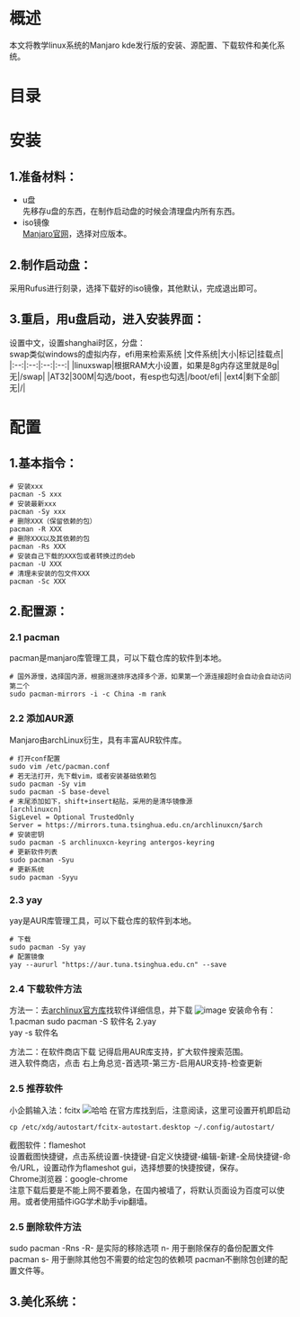 # 概述
本文将教学linux系统的Manjaro kde发行版的安装、源配置、下载软件和美化系统。
# 目录
# 安装
## 1.准备材料：
+ u盘  
先移存u盘的东西，在制作启动盘的时候会清理盘内所有东西。
+ iso镜像  
[Manjaro官网](https://manjaro.org/)，选择对应版本。  
## 2.制作启动盘：
采用Rufus进行刻录，选择下载好的iso镜像，其他默认，完成退出即可。  
## 3.重启，用u盘启动，进入安装界面：    
设置中文，设置shanghai时区，分盘：  
swap类似windows的虚拟内存，efi用来检索系统
|文件系统|大小|标记|挂载点|
|:--:|:--:|:--:|:--:|
|linuxswap|根据RAM大小设置，如果是8g内存这里就是8g|无|/swap|
|AT32|300M|勾选/boot，有esp也勾选|/boot/efi|
|ext4|剩下全部|无|/|
# 配置  
## 1.基本指令：  
```
# 安装xxx  
pacman -S xxx 
# 安装最新xxx  
pacman -Sy xxx 
# 删除XXX（保留依赖的包）  
pacman -R XXX 
# 删除XXX以及其依赖的包  
pacman -Rs XXX 
# 安装自己下载的XXX包或者转换过的deb  
pacman -U XXX  
# 清理未安装的包文件XXX  
pacman -Sc XXX
```
## 2.配置源：  
### 2.1 pacman   
pacman是manjaro库管理工具，可以下载仓库的软件到本地。  
```
# 国外源慢，选择国内源，根据测速排序选择多个源，如果第一个源连接超时会自动会自动访问第二个
sudo pacman-mirrors -i -c China -m rank
```
### 2.2 添加AUR源
Manjaro由archLinux衍生，具有丰富AUR软件库。
```
# 打开conf配置
sudo vim /etc/pacman.conf
# 若无法打开，先下载vim，或者安装基础依赖包
sudo pacman -Sy vim
sudo pacman -S base-devel
# 末尾添加如下，shift+insert粘贴，采用的是清华镜像源
[archlinuxcn]
SigLevel = Optional TrustedOnly
Server = https://mirrors.tuna.tsinghua.edu.cn/archlinuxcn/$arch
# 安装密钥
sudo pacman -S archlinuxcn-keyring antergos-keyring
# 更新软件列表
sudo pacman -Syu
# 更新系统
sudo pacman -Syyu
```
### 2.3 yay   
yay是AUR库管理工具，可以下载仓库的软件到本地。
```
# 下载
sudo pacman -Sy yay
# 配置镜像
yay --aururl "https://aur.tuna.tsinghua.edu.cn" --save
```
### 2.4 下载软件方法   
方法一：去[archlinux官方库](https://wiki.archlinux.org/)找软件详细信息，并下载
![image](https://user-images.githubusercontent.com/75480958/178099440-554c1458-1ca1-4fe0-b678-b18bdd26ceb3.png)
安装命令有：  
1.pacman
sudo pacman -S 软件名
2.yay   
yay -s 软件名

方法二：在软件商店下载
记得启用AUR库支持，扩大软件搜索范围。   
进入软件商店，点击 右上角总览-首选项-第三方-启用AUR支持-检查更新
### 2.5 推荐软件
小企鹅输入法：fcitx
![哈哈](https://user-images.githubusercontent.com/75480958/178099929-3f1142b0-d234-4e3c-913b-a1ec081093ac.png)
在官方库找到后，注意阅读，这里可设置开机即启动
```
cp /etc/xdg/autostart/fcitx-autostart.desktop ~/.config/autostart/
```
截图软件：flameshot   
设置截图快捷键，点击系统设置-快捷键-自定义快捷键-编辑-新建-全局快捷键-命令/URL，设置动作为flameshot gui，选择想要的快捷按键，保存。    
Chrome浏览器：google-chrome    
注意下载后要是不能上网不要着急，在国内被墙了，将默认页面设为百度可以使用。或者使用插件iGG学术助手vip翻墙。  
### 2.5 删除软件方法 
sudo pacman -Rns <packagename>
-R- 是实际的移除选项
n- 用于删除保存的备份配置文件pacman
s- 用于删除其他包不需要的给定包的依赖项
pacman不删除包创建的配置文件等。

## 3.美化系统：   


